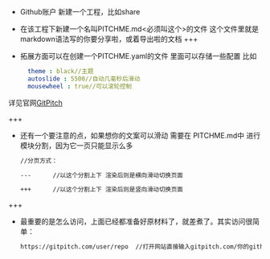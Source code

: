 * Github账户 新建一个工程，比如share
* 在该工程下新建一个名叫PITCHME.md<必须叫这个>的文件 这个文件里就是markdown语法写的你要分享啦，或着导出啦的文档
+++
* 拓展方面可以在创建一个PITCHME.yaml的文件 里面可以存储一些配置 比如
  
  ```yaml
    theme : black//主题
    autoslide : 5500//自动几毫秒后滑动
    mousewheel : true//可以滚轮控制
  ```
详见官网[GitPitch](https://link.jianshu.com/?t=https://github.com/gitpitch/gitpitch/wiki/Slide-Delimiters)

+++

* 还有一个要注意的点，如果想你的文案可以滑动 需要在 PITCHME.md中
进行模块分割，因为它一页只能显示么多
  
    ```markdown
    //分页方式：

    ---      //以这个分割上下 渲染后则是横向滑动切换页面

    +++      //以这个分割上下 渲染后则是竖向滑动切换页面

    ```

+++

* 最重要的是怎么访问，上面已经都准备好原材料了，就差煮了。其实访问很简单：

    ```html
    https://gitpitch.com/user/repo  //打开网站直接输入gitpitch.com/你的github用户名／你的工程名 Ok啦
    ```
